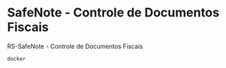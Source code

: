 # SafeNote - Controle de Documentos Fiscais
RS-SafeNote - Controle de Documentos Fiscais

```
docker
```
